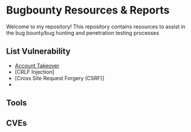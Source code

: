 # Bugbounty Resources & Reports
Welcome to my repository! This repository contains resources to assist in the bug bounty/bug hunting and penetration testing processes
## List Vulnerability
- [Account Takeover](https://github.com/Arrhenius09/Bugbounty_resources/blob/main/Account%20Takeover.md)
- [CRLF Injection]
- [Cross Site Request Forgery (CSRF)]
- 

## Tools

## CVEs


